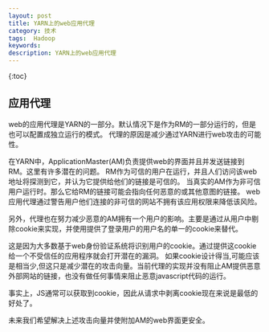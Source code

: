 ```yaml
---
layout: post
title: YARN上的web应用代理
category: 技术
tags:  Hadoop
keywords: 
description: YARN上的web应用代理
---
```


{:toc}

## 应用代理

web的应用代理是YARN的一部分。默认情况下是作为RM的一部分运行的，但是也可以配置成独立运行的模式。
代理的原因是减少通过YARN进行web攻击的可能性。

在YARN中，ApplicationMaster(AM)负责提供web的界面并且并发送链接到RM。这里有许多潜在的问题。
RM作为可信的用户在运行，并且人们访问该web地址将探测到它，并认为它提供给他们的链接是可信的。
当真实的AM作为非可信用户运行时。那么它给RM的链接可能会指向任何恶意的或其他意图的链接。
web应用代理通过警告用户他们连接的非可信的网站不拥有该应用权限来降低该风险。

另外，代理也在努力减少恶意的AM拥有一个用户的影响。主要是通过从用户中剔除cookie来实现，并使用提供了登录用户的用户名的单一的cookie来替代。

这是因为大多数基于web身份验证系统将识别用户的cookie。通过提供这cookie给一个不受信任的应用程序就会打开潜在的漏洞。
如果cookie设计得当,可能应该是相当少,但这只是减少潜在的攻击向量。当前代理的实现并没有阻止AM提供恶意外部网站的链接，也没有做任何事情来阻止恶意javascript代码的运行。

事实上，JS通常可以获取到cookie，因此从请求中剥离cookie现在来说是最低的好处了。

未来我们希望解决上述攻击向量并使附加AM的web界面更安全。
